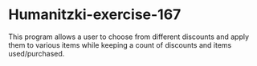 # Humanitzki-exercise-167
This program allows a user to choose from different discounts and apply them to various items while keeping a count of discounts and items used/purchased.
